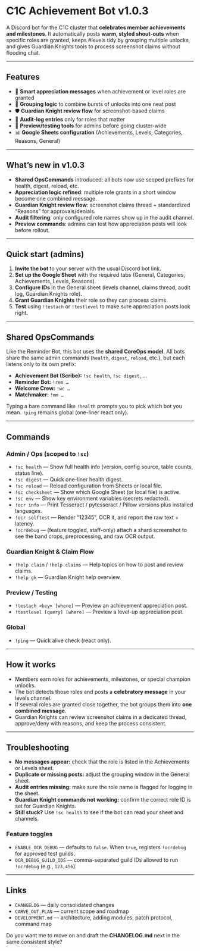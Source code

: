 # C1C Achievement Bot v1.0.3

A Discord bot for the C1C cluster that **celebrates member achievements and milestones**.
It automatically posts **warm, styled shout-outs** when specific roles are granted, keeps #levels tidy by grouping multiple unlocks, and gives Guardian Knights tools to process screenshot claims without flooding chat.

---

## Features

* 🎉 **Smart appreciation messages** when achievement or level roles are granted
* 🧩 **Grouping logic** to combine bursts of unlocks into one neat post
* 🛡 **Guardian Knight review flow** for screenshot-based claims
* 📜 **Audit-log entries** only for roles that matter
* 🧪 **Preview/testing tools** for admins before going cluster-wide
* 📊 **Google Sheets configuration** (Achievements, Levels, Categories, Reasons, General)

--- 

## What’s new in v1.0.3

* **Shared OpsCommands** introduced: all bots now use scoped prefixes for health, digest, reload, etc.
* **Appreciation logic refined**: multiple role grants in a short window become one combined message.
* **Guardian Knight review flow**: screenshot claims thread + standardized “Reasons” for approvals/denials.
* **Audit filtering**: only configured role names show up in the audit channel.
* **Preview commands**: admins can test how appreciation posts will look before rollout.

---

## Quick start (admins)

1. **Invite the bot** to your server with the usual Discord bot link.
2. **Set up the Google Sheet** with the required tabs (General, Categories, Achievements, Levels, Reasons).
3. **Configure IDs** in the General sheet (levels channel, claims thread, audit log, Guardian Knights role).
4. **Grant Guardian Knights** their role so they can process claims.
5. **Test** using `!testach` or `!testlevel` to make sure appreciation posts look right.

---

## Shared OpsCommands

Like the Reminder Bot, this bot uses the **shared CoreOps model**.
All bots share the same admin commands (`health`, `digest`, `reload`, etc.), but each listens only to its own prefix:

* **Achievement Bot (Scribe):** `!sc health`, `!sc digest`, …
* **Reminder Bot:** `!rem …`
* **Welcome Crew:** `!wc …`
* **Matchmaker:** `!mm …`

Typing a bare command like `!health` prompts you to pick which bot you mean.
`!ping` remains global (one-liner react only).

---

## Commands

### Admin / Ops (scoped to `!sc`)

* `!sc health` — Show full health info (version, config source, table counts, status line).
* `!sc digest` — Quick one-liner health digest.
* `!sc reload` — Reload configuration from Sheets or local file.
* `!sc checksheet` — Show which Google Sheet (or local file) is active.
* `!sc env` — Show key environment variables (secrets redacted).
* `!ocr info` — Print Tesseract / pytesseract / Pillow versions plus installed languages.
* `!ocr selftest` — Render “12345”, OCR it, and report the raw text + latency.
* `!ocrdebug` — (feature toggled, staff-only) attach a shard screenshot to see the band crops, preprocessing, and raw OCR output.

### Guardian Knight & Claim Flow

* `!help claim` / `!help claims` — Help topics on how to post and review claims.
* `!help gk` — Guardian Knight help overview.

### Preview / Testing

* `!testach <key> [where]` — Preview an achievement appreciation post.
* `!testlevel [query] [where]` — Preview a level-up appreciation post.

### Global

* `!ping` — Quick alive check (react only).

---

## How it works

* Members earn roles for achievements, milestones, or special champion unlocks.
* The bot detects those roles and posts a **celebratory message** in your levels channel.
* If several roles are granted close together, the bot groups them into **one combined message**.
* Guardian Knights can review screenshot claims in a dedicated thread, approve/deny with reasons, and keep the process consistent.

---

## Troubleshooting

* **No messages appear:** check that the role is listed in the Achievements or Levels sheet.
* **Duplicate or missing posts:** adjust the grouping window in the General sheet.
* **Audit entries missing:** make sure the role name is flagged for logging in the sheet.
* **Guardian Knight commands not working:** confirm the correct role ID is set for Guardian Knights.
* **Still stuck?** Use `!sc health` to see if the bot can read your sheet and channels.

### Feature toggles

* `ENABLE_OCR_DEBUG` — defaults to `false`. When `true`, registers `!ocrdebug` for approved test guilds.
* `OCR_DEBUG_GUILD_IDS` — comma-separated guild IDs allowed to run `!ocrdebug` (e.g., `123,456`).

---

## Links
- `CHANGELOG` — daily consolidated changes  
- `CARVE_OUT_PLAN` — current scope and roadmap  
- `DEVELOPMENT.md` — architecture, adding modules, patch protocol, command map



Do you want me to move on and draft the **CHANGELOG.md** next in the same consistent style?
